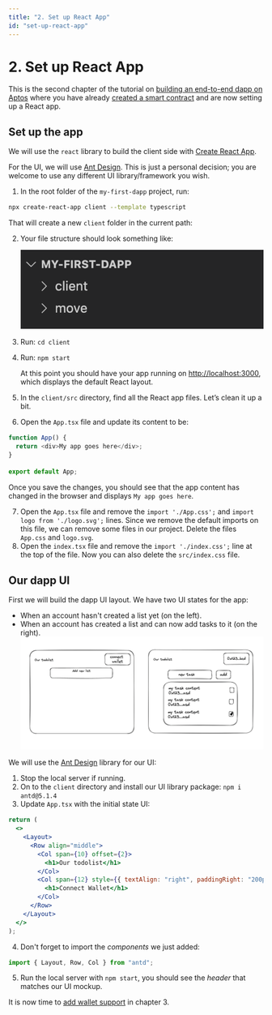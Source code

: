 ```yaml
---
title: "2. Set up React App"
id: "set-up-react-app"
---
```


# 2. Set up React App

This is the second chapter of the tutorial on [building an end-to-end dapp on Aptos](./index.md) where you have already [created a smart contract](./1-create-smart-contract.md) and are now setting up a React app.

## Set up the app

We will use the `react` library to build the client side with [Create React App](https://create-react-app.dev/docs/getting-started#creating-an-app).

For the UI, we will use [Ant Design](https://ant.design/). This is just a personal decision; you are welcome to use any different UI library/framework you wish.

1. In the root folder of the `my-first-dapp` project, run:

```bash
npx create-react-app client --template typescript
```

That will create a new `client` folder in the current path:

2. Your file structure should look something like:

   <!-- ![client-folder](../../../static/img/docs/build-e2e-dapp-img-2.png) -->
   ![client-folder](../../../../../../static/img/docs/build-e2e-dapp-img-2.png)

3. Run: `cd client`
4. Run: `npm start`

   At this point you should have your app running on [http://localhost:3000](http://localhost:3000), which displays the default React layout.

5. In the `client/src` directory, find all the React app files. Let’s clean it up a bit.
6. Open the `App.tsx` file and update its content to be:

```js
function App() {
  return <div>My app goes here</div>;
}

export default App;
```

Once you save the changes, you should see that the app content has changed in the browser and displays `My app goes here`.

7. Open the `App.tsx` file and remove the `import './App.css';` and `import logo from './logo.svg';` lines. Since we remove the default imports on this file, we can remove some files in our project. Delete the files `App.css` and `logo.svg`.
8. Open the `index.tsx` file and remove the `import './index.css';` line at the top of the file.
   Now you can also delete the `src/index.css` file.

## Our dapp UI

First we will build the dapp UI layout. We have two UI states for the app:

- When an account hasn't created a list yet (on the left).
- When an account has created a list and can now add tasks to it (on the right).
  ![dapp-ui](../../../../../../static/img/docs/build-e2e-dapp-img-3.png)

We will use the [Ant Design](https://ant.design/) library for our UI:

1. Stop the local server if running.
2. On to the `client` directory and install our UI library package: `npm i antd@5.1.4`
3. Update `App.tsx` with the initial state UI:

```jsx
return (
  <>
    <Layout>
      <Row align="middle">
        <Col span={10} offset={2}>
          <h1>Our todolist</h1>
        </Col>
        <Col span={12} style={{ textAlign: "right", paddingRight: "200px" }}>
          <h1>Connect Wallet</h1>
        </Col>
      </Row>
    </Layout>
  </>
);
```

4. Don't forget to import the _components_ we just added:

```js
import { Layout, Row, Col } from "antd";
```

5. Run the local server with `npm start`, you should see the _header_ that matches our UI mockup.

It is now time to [add wallet support](./3-add-wallet-support.md) in chapter 3.
